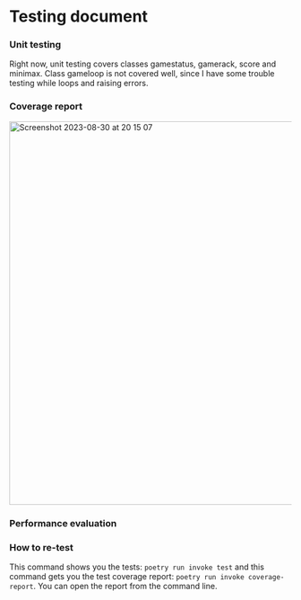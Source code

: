 # Testing document
### Unit testing
Right now, unit testing covers classes gamestatus, gamerack, score and minimax. Class gameloop is not covered well, since I have some trouble testing while loops and raising errors.

### Coverage report
<img width="683" alt="Screenshot 2023-08-30 at 20 15 07" src="https://github.com/lottapispa/connect-four-tiralabra/assets/101987621/abb06835-d48d-44c8-9f12-d12589c65dd6">

### Performance evaluation


### How to re-test
This command shows you the tests: `poetry run invoke test` and this command gets you the test coverage report: `poetry run invoke coverage-report`. You can open the report from the command line.
